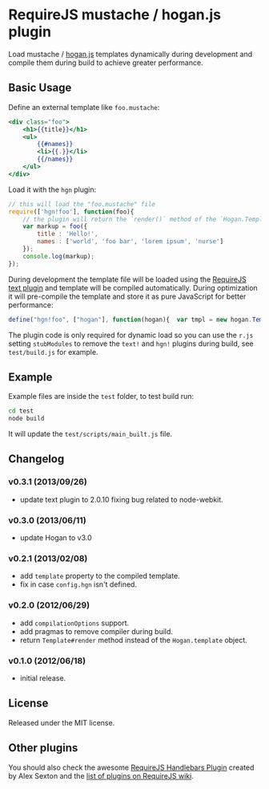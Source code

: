 # RequireJS mustache / hogan.js plugin

Load mustache / [hogan.js](http://twitter.github.com/hogan.js/) templates
dynamically during development and compile them during build to achieve greater
performance.



## Basic Usage

Define an external template like `foo.mustache`:

```mustache
<div class="foo">
    <h1>{{title}}</h1>
    <ul>
        {{#names}}
        <li>{{.}}</li>
        {{/names}}
    </ul>
</div>
```

Load it with the `hgn` plugin:

```js
// this will load the "foo.mustache" file
require(['hgn!foo'], function(foo){
    // the plugin will return the `render()` method of the `Hogan.Template`
    var markup = foo({
        title : 'Hello!',
        names : ['world', 'foo bar', 'lorem ipsum', 'nurse']
    });
    console.log(markup);
});
```

During development the template file will be loaded using the [RequireJS text
plugin](https://github.com/requirejs/text) and template will be compiled
automatically. During optimization it will pre-compile the template and store
it as pure JavaScript for better performance:

```js
define("hgn!foo", ["hogan"], function(hogan){  var tmpl = new hogan.Template(function(c,p,i){var _=this;_.b(i=i||"");_.b("<div class=\"foo\">\r");_.b("\n" + i);_.b("    <h1>");_.b(_.v(_.f("title",c,p,0)));_.b("</h1>\r");_.b("\n" + i);_.b("    <ul>\r");_.b("\n" + i);if(_.s(_.f("names",c,p,1),c,p,0,71,105,"{{ }}")){_.rs(c,p,function(c,p,_){_.b("        <li>");_.b(_.v(_.d(".",c,p,0)));_.b("</li>\r");_.b("\n");});c.pop();}_.b("    </ul>\r");_.b("\n" + i);_.b("</div>\r");_.b("\n");return _.fl();;}, "", hogan);  return function(){ return tmpl.render.apply(tmpl, arguments); };});;
```

The plugin code is only required for dynamic load so you can use the `r.js`
setting `stubModules` to remove the `text!` and `hgn!` plugins during build,
see `test/build.js` for example.



## Example

Example files are inside the `test` folder, to test build run:

```bash
cd test
node build
```

It will update the `test/scripts/main_built.js` file.



## Changelog

### v0.3.1 (2013/09/26)

 - update text plugin to 2.0.10 fixing bug related to node-webkit.

### v0.3.0 (2013/06/11)

 - update Hogan to v3.0

### v0.2.1 (2013/02/08)

 - add `template` property to the compiled template.
 - fix in case `config.hgn` isn't defined.

### v0.2.0 (2012/06/29)

 - add `compilationOptions` support.
 - add pragmas to remove compiler during build.
 - return `Template#render` method instead of the `Hogan.template` object.

### v0.1.0 (2012/06/18)

 - initial release.



## License

Released under the MIT license.



## Other plugins

You should also check the awesome [RequireJS Handlebars
Plugin](https://github.com/SlexAxton/require-handlebars-plugin) created by Alex
Sexton and the [list of plugins on RequireJS
wiki](https://github.com/jrburke/requirejs/wiki/Plugins).
